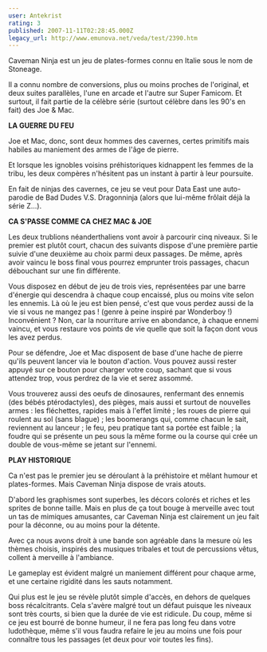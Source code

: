 ```yaml
---
user: Antekrist
rating: 3
published: 2007-11-11T02:28:45.000Z
legacy_url: http://www.emunova.net/veda/test/2390.htm
---
```

Caveman Ninja est un jeu de plates-formes connu en Italie sous le nom de Stoneage.  

Il a connu nombre de conversions, plus ou moins proches de l'original, et deux suites parallèles, l'une en arcade et l'autre sur Super Famicom. Et surtout, il fait partie de la célèbre série (surtout célèbre dans les 90's en fait) des Joe & Mac.  

  

**LA GUERRE DU FEU**  

Joe et Mac, donc, sont deux hommes des cavernes, certes primitifs mais habiles au maniement des armes de l'âge de pierre.  

Et lorsque les ignobles voisins préhistoriques kidnappent les femmes de la tribu, les deux compères n'hésitent pas un instant à partir à leur poursuite.  

En fait de ninjas des cavernes, ce jeu se veut pour Data East une auto-parodie de Bad Dudes V.S. Dragonninja (alors que lui-même frôlait déjà la série Z...).  

  

**CA S'PASSE COMME CA CHEZ MAC & JOE**  

Les deux trublions néanderthaliens vont avoir à parcourir cinq niveaux. Si le premier est plutôt court, chacun des suivants dispose d'une première partie suivie d'une deuxième au choix parmi deux passages. De même, après avoir vaincu le boss final vous pourrez emprunter trois passages, chacun débouchant sur une fin différente.  

Vous disposez en début de jeu de trois vies, représentées par une barre d'énergie qui descendra à chaque coup encaissé, plus ou moins vite selon les ennemis. Là où le jeu est bien pensé, c'est que vous perdez aussi de la vie si vous ne mangez pas ! (genre à peine inspiré par Wonderboy !) Inconvénient ? Non, car la nourriture arrive en abondance, à chaque ennemi vaincu, et vous restaure vos points de vie quelle que soit la façon dont vous les avez perdus.  

Pour se défendre, Joe et Mac disposent de base d'une hache de pierre qu'ils peuvent lancer via le bouton d'action. Vous pouvez aussi rester appuyé sur ce bouton pour charger votre coup, sachant que si vous attendez trop, vous perdrez de la vie et serez assommé.  

Vous trouverez aussi des oeufs de dinosaures, renfermant des ennemis (des bébés ptérodactyles), des pièges, mais aussi et surtout de nouvelles armes : les fléchettes, rapides mais à l'effet limité ; les roues de pierre qui roulent au sol (sans blague) ; les boomerangs qui, comme chacun le sait, reviennent au lanceur ; le feu, peu pratique tant sa portée est faible ; la foudre qui se présente un peu sous la même forme ou la course qui crée un double de vous-même se jetant sur l'ennemi.  

  

**PLAY HISTORIQUE**  

Ca n'est pas le premier jeu se déroulant à la préhistoire et mêlant humour et plates-formes. Mais Caveman Ninja dispose de vrais atouts.  

D'abord les graphismes sont superbes, les décors colorés et riches et les sprites de bonne taille. Mais en plus de ça tout bouge à merveille avec tout un tas de mimiques amusantes, car Caveman Ninja est clairement un jeu fait pour la déconne, ou au moins pour la détente.  

Avec ça nous avons droit à une bande son agréable dans la mesure où les thèmes choisis, inspirés des musiques tribales et tout de percussions vêtus, collent à merveille à l'ambiance.  

Le gameplay est évident malgré un maniement différent pour chaque arme, et une certaine rigidité dans les sauts notamment.  

Qui plus est le jeu se révèle plutôt simple d'accès, en dehors de quelques boss récalcitrants. Cela s'avère malgré tout un défaut puisque les niveaux sont très courts, si bien que la durée de vie est ridicule. Du coup, même si ce jeu est bourré de bonne humeur, il ne fera pas long feu dans votre ludothèque, même s'il vous faudra refaire le jeu au moins une fois pour connaître tous les passages (et deux pour voir toutes les fins).
